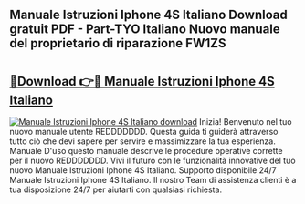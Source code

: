 ## Manuale Istruzioni Iphone 4S Italiano Download gratuit PDF - Part-TYO Italiano Nuovo manuale del proprietario di riparazione FW1ZS

# <h2><a href="http://dfbtxp.blite.top/?on=Manuale+Istruzioni+Iphone+4S+Italiano">🔗Download 👉🔴 Manuale Istruzioni Iphone 4S Italiano</a></h2>

[![Manuale Istruzioni Iphone 4S Italiano download](https://i.imgur.com/lujVjoI.png)](http://dfbtxp.blite.top/?on=Manuale+Istruzioni+Iphone+4S+Italiano)
Inizia! Benvenuto nel tuo nuovo manuale utente REDDDDDDD. Questa guida ti guiderà attraverso tutto ciò che devi sapere per servire e massimizzare la tua esperienza. Manuale D'uso questo manuale descrive le procedure operative corrette per il nuovo REDDDDDDD. Vivi il futuro con le funzionalità innovative del tuo nuovo Manuale Istruzioni Iphone 4S Italiano. Supporto disponibile 24/7 Manuale Istruzioni Iphone 4S Italiano. Il nostro Team di assistenza clienti è a tua disposizione 24/7 per aiutarti con qualsiasi richiesta.
